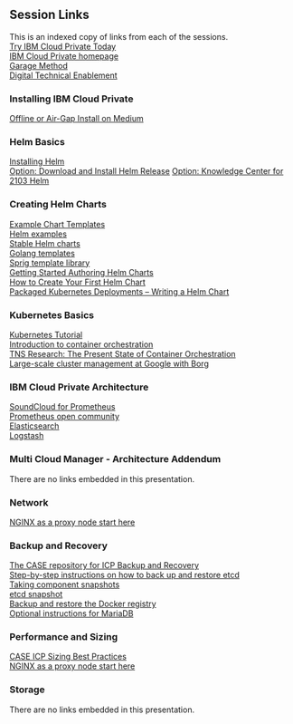## Session Links
This is an indexed copy of links from each of the sessions.<br/>
[Try IBM Cloud Private Today](http://ibm.biz/ICP-DTE)<br/>
[IBM Cloud Private homepage](http://ibm.biz/ICP-Home)<br/>
[Garage Method](http://ibm.biz/ICP-Garage)<br/>
[Digital Technical Enablement](http://ibm.biz/ICP-DTE)<br/>

### Installing IBM Cloud Private
[Offline or Air-Gap Install on Medium](https://medium.com/ibm-cloud/ibm-cloud-private-offline-installation-eb730ae13bfc)<br/>

### Helm Basics
[Installing Helm](https://docs.helm.sh/using_helm/#installing-helm)<br/>
[Option: Download and Install Helm Release](https://github.com/kubernetes/helm/releases)
[Option: Knowledge Center for 2103 Helm](https://www.ibm.com/support/knowledgecenter/en/SSBS6K_2.1.0.3/app_center/create_helm_cli.html)<br/>

### Creating Helm Charts
[Example Chart Templates](https://github.com/kubernetes/charts/)<br/>
[Helm examples](https://github.com/kubernetes/helm/tree/master/docs/examples)<br/>
[Stable Helm charts](https://github.com/kubernetes/charts/tree/master/stable)<br/>
[Golang templates](https://golang.org/pkg/text/template)<br/>
[Sprig template library](https://godoc.org/github.com/Masterminds/sprig)<br/>
[Getting Started Authoring Helm Charts](https://deis.com/blog/2016/getting-started-authoring-helm-charts)<br/>
[How to Create Your First Helm Chart](https://docs.bitnami.com/kubernetes/how-to/create-your-first-helm-chart)<br/>
[Packaged Kubernetes Deployments – Writing a Helm Chart](https://www.influxdata.com/packaged-kubernetes-deployments-writing-helm-chart)<br/>

### Kubernetes Basics
[Kubernetes Tutorial](https://kubernetes.io/docs/tutorials/kubernetes-basics/)<br/>
[Introduction to container orchestration](https://www.exoscale.ch/syslog/2016/07/26/container-orch/)<br/>
[TNS Research: The Present State of Container Orchestration](https://thenewstack.io/tns-research-present-state-container-orchestration/)<br/>
[Large-scale cluster management at Google with Borg](https://research.google.com/pubs/pub43438.html)<br/>

### IBM Cloud Private Architecture
[SoundCloud for Prometheus](http://soundcloud.com/)<br/>
[Prometheus open community](https://prometheus.io/community)<br/>
[Elasticsearch](https://www.elastic.co/products/elasticsearch)<br/>
[Logstash](https://www.elastic.co/products/logstash)<br/>

### Multi Cloud Manager - Architecture Addendum
There are no links embedded in this presentation.

### Network
[NGINX as a proxy node start here](https://github.com/kubernetes/ingress-nginx)<br/>

### Backup and Recovery
[The CASE repository for ICP Backup and Recovery](https://github.com/ibm-cloud-architecture/icp-backup)<br/>
[Step-by-step instructions on how to back up and restore etcd](https://github.com/ibm-cloud-architecture/icp-backup/blob/master/docs/etcd.md)<br/>
[Taking component snapshots](https://github.com/ibm-cloud-architecture/icp-backup/blob/master/docs/components.md)<br/>
[etcd snapshot](https://github.com/ibm-cloud-architecture/icp-backup/blob/master/docs/etcd.md#etcd-restore-on-multi-master-icp-configuration)<br/>
[Backup and restore the Docker registry](https://github.com/ibm-cloud-architecture/icp-backup/blob/master/docs/registry.md)<br/>
[Optional instructions for MariaDB](https://github.com/ibm-cloud-architecture/icp-backup/blob/master/docs/mariadb.md)<br/>

### Performance and Sizing
[CASE ICP Sizing Best Practices](https://github.com/ibm-cloud-architecture/refarch-privatecloud/blob/master/Sizing.md)<br/>
[NGINX as a proxy node start here](https://github.com/kubernetes/ingress-nginx)<br/>

### Storage
There are no links embedded in this presentation.
